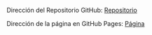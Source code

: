 Dirección del Repositorio GitHub: [Repositorio](https://github.com/Diego01GD/SPA-SALON)

Dirección de la página en GitHub Pages: [Página](https://diego01gd.github.io/SPA-SALON/)